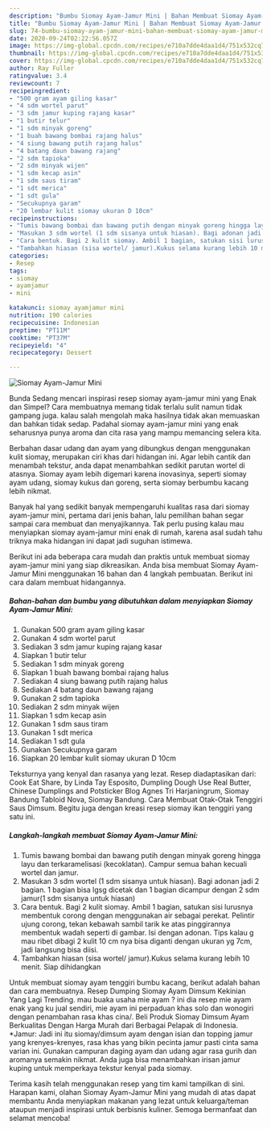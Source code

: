 ```yaml
---
description: "Bumbu Siomay Ayam-Jamur Mini | Bahan Membuat Siomay Ayam-Jamur Mini Yang Bisa Manjain Lidah"
title: "Bumbu Siomay Ayam-Jamur Mini | Bahan Membuat Siomay Ayam-Jamur Mini Yang Bisa Manjain Lidah"
slug: 74-bumbu-siomay-ayam-jamur-mini-bahan-membuat-siomay-ayam-jamur-mini-yang-bisa-manjain-lidah
date: 2020-09-24T02:22:56.057Z
image: https://img-global.cpcdn.com/recipes/e710a7dde4daa1d4/751x532cq70/siomay-ayam-jamur-mini-foto-resep-utama.jpg
thumbnail: https://img-global.cpcdn.com/recipes/e710a7dde4daa1d4/751x532cq70/siomay-ayam-jamur-mini-foto-resep-utama.jpg
cover: https://img-global.cpcdn.com/recipes/e710a7dde4daa1d4/751x532cq70/siomay-ayam-jamur-mini-foto-resep-utama.jpg
author: Ray Fuller
ratingvalue: 3.4
reviewcount: 7
recipeingredient:
- "500 gram ayam giling kasar"
- "4 sdm wortel parut"
- "3 sdm jamur kuping rajang kasar"
- "1 butir telur"
- "1 sdm minyak goreng"
- "1 buah bawang bombai rajang halus"
- "4 siung bawang putih rajang halus"
- "4 batang daun bawang rajang"
- "2 sdm tapioka"
- "2 sdm minyak wijen"
- "1 sdm kecap asin"
- "1 sdm saus tiram"
- "1 sdt merica"
- "1 sdt gula"
- "Secukupnya garam"
- "20 lembar kulit siomay ukuran D 10cm"
recipeinstructions:
- "Tumis bawang bombai dan bawang putih dengan minyak goreng hingga layu dan terkaramelisasi (kecoklatan). Campur semua bahan kecuali wortel dan jamur."
- "Masukan 3 sdm wortel (1 sdm sisanya untuk hiasan). Bagi adonan jadi 2 bagian. 1 bagian bisa lgsg dicetak dan 1 bagian dicampur dengan 2 sdm jamur(1 sdm sisanya untuk hiasan)"
- "Cara bentuk. Bagi 2 kulit siomay. Ambil 1 bagian, satukan sisi lurusnya membentuk corong dengan menggunakan air sebagai perekat. Pelintir ujung corong, tekan kebawah sambil tarik ke atas pinggirannya membentuk wadah seperti di gambar. Isi dengan adonan. Tips kalau g mau ribet dibagi 2 kulit 10 cm nya bisa diganti dengan ukuran yg 7cm, jadi langsung bisa diisi."
- "Tambahkan hiasan (sisa wortel/ jamur).Kukus selama kurang lebih 10 menit. Siap dihidangkan"
categories:
- Resep
tags:
- siomay
- ayamjamur
- mini

katakunci: siomay ayamjamur mini 
nutrition: 190 calories
recipecuisine: Indonesian
preptime: "PT11M"
cooktime: "PT37M"
recipeyield: "4"
recipecategory: Dessert

---
```



![Siomay Ayam-Jamur Mini](https://img-global.cpcdn.com/recipes/e710a7dde4daa1d4/751x532cq70/siomay-ayam-jamur-mini-foto-resep-utama.jpg)

Bunda Sedang mencari inspirasi resep siomay ayam-jamur mini yang Enak dan Simpel? Cara membuatnya memang tidak terlalu sulit namun tidak gampang juga. kalau salah mengolah maka hasilnya tidak akan memuaskan dan bahkan tidak sedap. Padahal siomay ayam-jamur mini yang enak seharusnya punya aroma dan cita rasa yang mampu memancing selera kita.

Berbahan dasar udang dan ayam yang dibungkus dengan menggunakan kulit siomay, merupakan ciri khas dari hidangan ini. Agar lebih cantik dan menambah tekstur, anda dapat menambahkan sedikit parutan wortel di atasnya. Siomay ayam lebih digemari karena inovasinya, seperti siomay ayam udang, siomay kukus dan goreng, serta siomay berbumbu kacang lebih nikmat.

Banyak hal yang sedikit banyak mempengaruhi kualitas rasa dari siomay ayam-jamur mini, pertama dari jenis bahan, lalu pemilihan bahan segar sampai cara membuat dan menyajikannya. Tak perlu pusing kalau mau menyiapkan siomay ayam-jamur mini enak di rumah, karena asal sudah tahu triknya maka hidangan ini dapat jadi suguhan istimewa.


Berikut ini ada beberapa cara mudah dan praktis untuk membuat siomay ayam-jamur mini yang siap dikreasikan. Anda bisa membuat Siomay Ayam-Jamur Mini menggunakan 16 bahan dan 4 langkah pembuatan. Berikut ini cara dalam membuat hidangannya.

<!--inarticleads1-->

##### Bahan-bahan dan bumbu yang dibutuhkan dalam menyiapkan Siomay Ayam-Jamur Mini:

1. Gunakan 500 gram ayam giling kasar
1. Gunakan 4 sdm wortel parut
1. Sediakan 3 sdm jamur kuping rajang kasar
1. Siapkan 1 butir telur
1. Sediakan 1 sdm minyak goreng
1. Siapkan 1 buah bawang bombai rajang halus
1. Sediakan 4 siung bawang putih rajang halus
1. Sediakan 4 batang daun bawang rajang
1. Gunakan 2 sdm tapioka
1. Sediakan 2 sdm minyak wijen
1. Siapkan 1 sdm kecap asin
1. Gunakan 1 sdm saus tiram
1. Gunakan 1 sdt merica
1. Sediakan 1 sdt gula
1. Gunakan Secukupnya garam
1. Siapkan 20 lembar kulit siomay ukuran D 10cm


Teksturnya yang kenyal dan rasanya yang lezat. Resep diadaptasikan dari: Cook Eat Share, by Linda Tay Esposito, Dumpling Dough Use Real Butter, Chinese Dumplings and Potsticker Blog Agnes Tri Harjaningrum, Siomay Bandung Tabloid Nova, Siomay Bandung. Cara Membuat Otak-Otak Tenggiri Saus Dimsum. Begitu juga dengan kreasi resep siomay ikan tenggiri yang satu ini. 

<!--inarticleads2-->

##### Langkah-langkah membuat Siomay Ayam-Jamur Mini:

1. Tumis bawang bombai dan bawang putih dengan minyak goreng hingga layu dan terkaramelisasi (kecoklatan). Campur semua bahan kecuali wortel dan jamur.
1. Masukan 3 sdm wortel (1 sdm sisanya untuk hiasan). Bagi adonan jadi 2 bagian. 1 bagian bisa lgsg dicetak dan 1 bagian dicampur dengan 2 sdm jamur(1 sdm sisanya untuk hiasan)
1. Cara bentuk. Bagi 2 kulit siomay. Ambil 1 bagian, satukan sisi lurusnya membentuk corong dengan menggunakan air sebagai perekat. Pelintir ujung corong, tekan kebawah sambil tarik ke atas pinggirannya membentuk wadah seperti di gambar. Isi dengan adonan. Tips kalau g mau ribet dibagi 2 kulit 10 cm nya bisa diganti dengan ukuran yg 7cm, jadi langsung bisa diisi.
1. Tambahkan hiasan (sisa wortel/ jamur).Kukus selama kurang lebih 10 menit. Siap dihidangkan


Untuk membuat siomay ayam tenggiri bumbu kacang, berikut adalah bahan dan cara membuatnya. Resep Dumping Siomay Ayam Dimsum Kekinian Yang Lagi Trending. mau buaka usaha mie ayam ? ini dia resep mie ayam enak yang ku jual sendiri, mie ayam ini perpaduan khas solo dan wonogiri dengan penambahan rasa khas cina/. Beli Produk Siomay Dimsum Ayam Berkualitas Dengan Harga Murah dari Berbagai Pelapak di Indonesia. *Jamur: Jadi ini itu siomay/dimsum ayam dengan isian dan topping jamur yang krenyes-krenyes, rasa khas yang bikin pecinta jamur pasti cinta sama varian ini. Gunakan campuran daging ayam dan udang agar rasa gurih dan aromanya semakin nikmat. Anda juga bisa menambahkan irisan jamur kuping untuk memperkaya tekstur kenyal pada siomay. 

Terima kasih telah menggunakan resep yang tim kami tampilkan di sini. Harapan kami, olahan Siomay Ayam-Jamur Mini yang mudah di atas dapat membantu Anda menyiapkan makanan yang lezat untuk keluarga/teman ataupun menjadi inspirasi untuk berbisnis kuliner. Semoga bermanfaat dan selamat mencoba!
